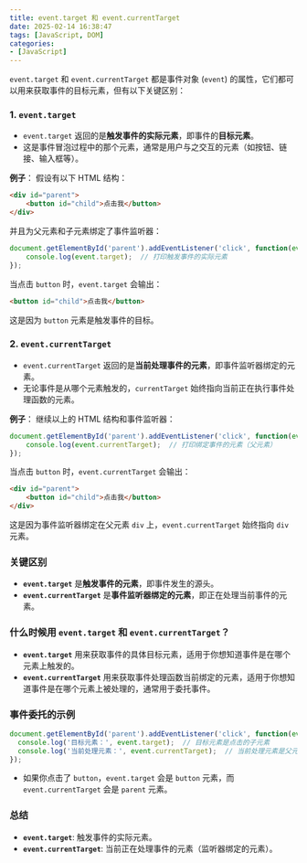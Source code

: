 ```yaml
---
title: event.target 和 event.currentTarget
date: 2025-02-14 16:38:47
tags: [JavaScript, DOM]
categories:
- [JavaScript]
---
```


`event.target` 和 `event.currentTarget` 都是事件对象 (`event`) 的属性，它们都可以用来获取事件的目标元素，但有以下关键区别：

### 1. `event.target`

- `event.target` 返回的是**触发事件的实际元素**，即事件的**目标元素**。
- 这是事件冒泡过程中的那个元素，通常是用户与之交互的元素（如按钮、链接、输入框等）。

**例子**：
假设有以下 HTML 结构：

```html
<div id="parent">
    <button id="child">点击我</button>
</div>
```

并且为父元素和子元素绑定了事件监听器：

```javascript
document.getElementById('parent').addEventListener('click', function(event) {
    console.log(event.target);  // 打印触发事件的实际元素
});
```

当点击 `button` 时，`event.target` 会输出：

```html
<button id="child">点击我</button>
```

这是因为 `button` 元素是触发事件的目标。

### 2. `event.currentTarget`

- `event.currentTarget` 返回的是**当前处理事件的元素**，即事件监听器绑定的元素。
- 无论事件是从哪个元素触发的，`currentTarget` 始终指向当前正在执行事件处理函数的元素。

**例子**：
继续以上的 HTML 结构和事件监听器：

```javascript
document.getElementById('parent').addEventListener('click', function(event) {
    console.log(event.currentTarget);  // 打印绑定事件的元素（父元素）
});
```

当点击 `button` 时，`event.currentTarget` 会输出：

```html
<div id="parent">
    <button id="child">点击我</button>
</div>
```

这是因为事件监听器绑定在父元素 `div` 上，`event.currentTarget` 始终指向 `div` 元素。

### 关键区别

- **`event.target`** 是**触发事件的元素**，即事件发生的源头。
- **`event.currentTarget`** 是**事件监听器绑定的元素**，即正在处理当前事件的元素。

### 什么时候用 `event.target` 和 `event.currentTarget`？

- **`event.target`** 用来获取事件的具体目标元素，适用于你想知道事件是在哪个元素上触发的。
- **`event.currentTarget`** 用来获取事件处理函数当前绑定的元素，适用于你想知道事件是在哪个元素上被处理的，通常用于委托事件。

### 事件委托的示例

```javascript
document.getElementById('parent').addEventListener('click', function(event) {
  console.log('目标元素：', event.target);  // 目标元素是点击的子元素
  console.log('当前处理元素：', event.currentTarget);  // 当前处理元素是父元素
});
```

- 如果你点击了 `button`，`event.target` 会是 `button` 元素，而 `event.currentTarget` 会是 `parent` 元素。

### 总结

- **`event.target`**: 触发事件的实际元素。
- **`event.currentTarget`**: 当前正在处理事件的元素（监听器绑定的元素）。
